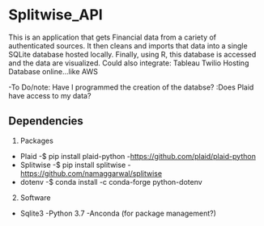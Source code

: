 # Splitwise_API
This is an application that gets Financial data from a cariety of authenticated sources. It then cleans and imports that data into a single SQLite database hosted locally. Finally, using R, this database is accessed and the data are visualized. 
Could also integrate:
  Tableau
  Twilio
  Hosting Database online...like AWS

-To Do/note: Have I programmed the creation of the databse?
          :Does Plaid have access to my data?

## Dependencies

1. Packages
- Plaid
  -$ pip install plaid-python
  -https://github.com/plaid/plaid-python
- Splitwise
  -$ pip install splitwise
  -https://github.com/namaggarwal/splitwise
- dotenv
    -$ conda install -c conda-forge python-dotenv

2. Software 
- Sqlite3
-Python 3.7
-Anconda (for package management?)
